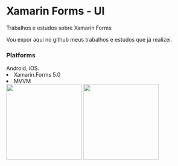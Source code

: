 # Xamarin Forms - UI
Trabalhos e estudos sobre Xamarin Forms
<p>Vou expor aqui no github meus trabalhos e estudos que já realizei.</p>
<h3>Platforms</h3>
Android, iOS.
<li>Xamarin.Forms 5.0</li>
<li>MVVM</li>
<img src="https://github.com/dev-jardeloliveira/Xamarin/blob/main/AppArte.gif" width="200" style="max-width:100%;" />
<img src="https://github.com/dev-jardeloliveira/Xamarin/blob/main/Novo-v%C3%ADdeo.gif" width="200" style="max-width:100%;" />

